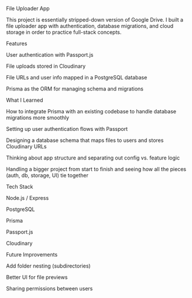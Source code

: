 File Uploader App

This project is essentially stripped-down version of Google Drive. I built a file uploader app with authentication, database migrations, and cloud storage in order to practice full-stack concepts.

Features

User authentication with Passport.js

File uploads stored in Cloudinary

File URLs and user info mapped in a PostgreSQL database

Prisma as the ORM for managing schema and migrations

What I Learned

How to integrate Prisma with an existing codebase to handle database migrations more smoothly

Setting up user authentication flows with Passport

Designing a database schema that maps files to users and stores Cloudinary URLs

Thinking about app structure and separating out config vs. feature logic

Handling a bigger project from start to finish and seeing how all the pieces (auth, db, storage, UI) tie together

Tech Stack

Node.js / Express

PostgreSQL

Prisma

Passport.js

Cloudinary

Future Improvements

Add folder nesting (subdirectories)

Better UI for file previews

Sharing permissions between users
